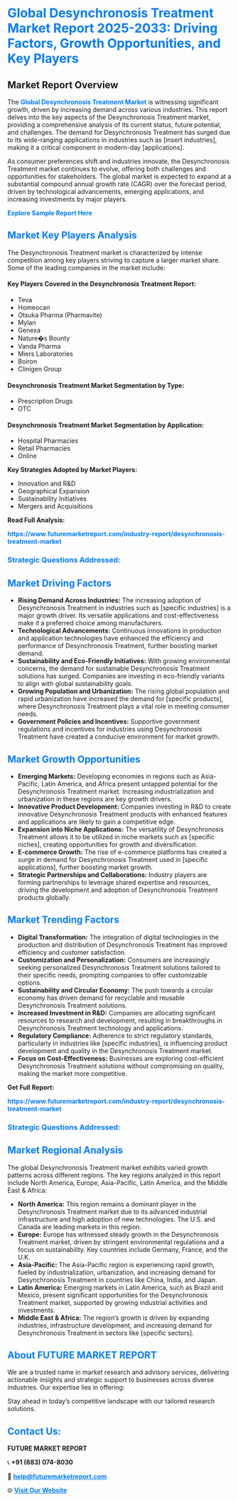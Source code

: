 <h1 style="color: #007BFF;">Global Desynchronosis Treatment Market Report 2025-2033: Driving Factors, Growth Opportunities, and Key Players</h1>

<section id="overview">
<h2>Market Report Overview</h2>
<p>The <a href="https://www.futuremarketreport.com/industry-report/desynchronosis-treatment-market" style="color: #007BFF; text-decoration: none;"><strong>Global Desynchronosis Treatment Market</strong></a> is witnessing significant growth, driven by increasing demand across various industries. This report delves into the key aspects of the Desynchronosis Treatment market, providing a comprehensive analysis of its current status, future potential, and challenges. The demand for Desynchronosis Treatment has surged due to its wide-ranging applications in industries such as [insert industries], making it a critical component in modern-day [applications].</p>
<p>As consumer preferences shift and industries innovate, the Desynchronosis Treatment market continues to evolve, offering both challenges and opportunities for stakeholders. The global market is expected to expand at a substantial compound annual growth rate (CAGR) over the forecast period, driven by technological advancements, emerging applications, and increasing investments by major players.</p>
</section>

<section id="overview">
<p><a href="https://www.futuremarketreport.com/request-sample/reportId=77658" style="color: #007BFF; text-decoration: none;"><strong>Explore Sample Report Here</strong></a></p>
</section>

<section id="key-players">
<h2 style="color: #007BFF;">Market Key Players Analysis</h2>
<p>The Desynchronosis Treatment market is characterized by intense competition among key players striving to capture a larger market share. Some of the leading companies in the market include:</p>
<h4>Key Players Covered in the Desynchronosis Treatment Report:</h4>
<ul><li>Teva</li><li>Homeocan</li><li>Otsuka Pharma (Pharmavite)</li><li>Mylan</li><li>Genexa</li><li>Nature�s Bounty</li><li>Vanda Pharma</li><li>Miers Laboratories</li><li>Boiron</li><li>Clinigen Group</li></ul>
<h4>Desynchronosis Treatment Market Segmentation by Type:</h4>
<ul><li>Prescription Drugs</li><li>OTC</li></ul>

<h4>Desynchronosis Treatment Market Segmentation by Application:</h4>
<ul><li>Hospital Pharmacies</li><li>Retail Pharmacies</li><li>Online</li></ul>
<p><strong>Key Strategies Adopted by Market Players:</strong></p>
<ul>
<li>Innovation and R&D</li>
<li>Geographical Expansion</li>
<li>Sustainability Initiatives</li>
<li>Mergers and Acquisitions</li>
</ul>
</section>

<section>
<p><strong>Read Full Analysis: </strong></p><a href="https://www.futuremarketreport.com/industry-report/desynchronosis-treatment-market" style="color: #007BFF; text-decoration: none;"><strong>https://www.futuremarketreport.com/industry-report/desynchronosis-treatment-market</strong></a>
<h3 style="color: #007BFF;">Strategic Questions Addressed:</h3>
</section>

<section id="driving-factors">
<h2 style="color: #007BFF;">Market Driving Factors</h2>
<ul>
<li><strong>Rising Demand Across Industries:</strong> The increasing adoption of Desynchronosis Treatment in industries such as [specific industries] is a major growth driver. Its versatile applications and cost-effectiveness make it a preferred choice among manufacturers.</li>
<li><strong>Technological Advancements:</strong> Continuous innovations in production and application technologies have enhanced the efficiency and performance of Desynchronosis Treatment, further boosting market demand.</li>
<li><strong>Sustainability and Eco-Friendly Initiatives:</strong> With growing environmental concerns, the demand for sustainable Desynchronosis Treatment solutions has surged. Companies are investing in eco-friendly variants to align with global sustainability goals.</li>
<li><strong>Growing Population and Urbanization:</strong> The rising global population and rapid urbanization have increased the demand for [specific products], where Desynchronosis Treatment plays a vital role in meeting consumer needs.</li>
<li><strong>Government Policies and Incentives:</strong> Supportive government regulations and incentives for industries using Desynchronosis Treatment have created a conducive environment for market growth.</li>
</ul>
</section>

<section id="growth-opportunities">
<h2 style="color: #007BFF;">Market Growth Opportunities</h2>
<ul>
<li><strong>Emerging Markets:</strong> Developing economies in regions such as Asia-Pacific, Latin America, and Africa present untapped potential for the Desynchronosis Treatment market. Increasing industrialization and urbanization in these regions are key growth drivers.</li>
<li><strong>Innovative Product Development:</strong> Companies investing in R&D to create innovative Desynchronosis Treatment products with enhanced features and applications are likely to gain a competitive edge.</li>
<li><strong>Expansion into Niche Applications:</strong> The versatility of Desynchronosis Treatment allows it to be utilized in niche markets such as [specific niches], creating opportunities for growth and diversification.</li>
<li><strong>E-commerce Growth:</strong> The rise of e-commerce platforms has created a surge in demand for Desynchronosis Treatment used in [specific applications], further boosting market growth.</li>
<li><strong>Strategic Partnerships and Collaborations:</strong> Industry players are forming partnerships to leverage shared expertise and resources, driving the development and adoption of Desynchronosis Treatment products globally.</li>
</ul>
</section>

<section id="trending-factors">
<h2 style="color: #007BFF;">Market Trending Factors</h2>
<ul>
<li><strong>Digital Transformation:</strong> The integration of digital technologies in the production and distribution of Desynchronosis Treatment has improved efficiency and customer satisfaction.</li>
<li><strong>Customization and Personalization:</strong> Consumers are increasingly seeking personalized Desynchronosis Treatment solutions tailored to their specific needs, prompting companies to offer customizable options.</li>
<li><strong>Sustainability and Circular Economy:</strong> The push towards a circular economy has driven demand for recyclable and reusable Desynchronosis Treatment solutions.</li>
<li><strong>Increased Investment in R&D:</strong> Companies are allocating significant resources to research and development, resulting in breakthroughs in Desynchronosis Treatment technology and applications.</li>
<li><strong>Regulatory Compliance:</strong> Adherence to strict regulatory standards, particularly in industries like [specific industries], is influencing product development and quality in the Desynchronosis Treatment market.</li>
<li><strong>Focus on Cost-Effectiveness:</strong> Businesses are exploring cost-efficient Desynchronosis Treatment solutions without compromising on quality, making the market more competitive.</li>
</ul>
</section>

<section>
<p><strong>Get Full Report: </strong></p><a href="https://www.futuremarketreport.com/industry-report/desynchronosis-treatment-market" style="color: #007BFF; text-decoration: none;"><strong>https://www.futuremarketreport.com/industry-report/desynchronosis-treatment-market</strong></a>
<h3 style="color: #007BFF;">Strategic Questions Addressed:</h3>
</section>


<section id="regional-analysis">
<h2 style="color: #007BFF;">Market Regional Analysis</h2>
<p>The global Desynchronosis Treatment market exhibits varied growth patterns across different regions. The key regions analyzed in this report include North America, Europe, Asia-Pacific, Latin America, and the Middle East & Africa:</p>
<ul>
<li><strong>North America:</strong> This region remains a dominant player in the Desynchronosis Treatment market due to its advanced industrial infrastructure and high adoption of new technologies. The U.S. and Canada are leading markets in this region.</li>
<li><strong>Europe:</strong> Europe has witnessed steady growth in the Desynchronosis Treatment market, driven by stringent environmental regulations and a focus on sustainability. Key countries include Germany, France, and the U.K.</li>
<li><strong>Asia-Pacific:</strong> The Asia-Pacific region is experiencing rapid growth, fueled by industrialization, urbanization, and increasing demand for Desynchronosis Treatment in countries like China, India, and Japan.</li>
<li><strong>Latin America:</strong> Emerging markets in Latin America, such as Brazil and Mexico, present significant opportunities for the Desynchronosis Treatment market, supported by growing industrial activities and investments.</li>
<li><strong>Middle East & Africa:</strong> The region’s growth is driven by expanding industries, infrastructure development, and increasing demand for Desynchronosis Treatment in sectors like [specific sectors].</li>
</ul>
</section>

<footer>
<h2 style="color: #007BFF;">About FUTURE MARKET REPORT</h2>
<p>We are a trusted name in market research and advisory services, delivering actionable insights and strategic support to businesses across diverse industries. Our expertise lies in offering:</p>

<p>Stay ahead in today’s competitive landscape with our tailored research solutions.</p>

<h2 style="color: #007BFF;">Contact Us:</h2>
<p><strong>FUTURE MARKET REPORT</strong></p>
<p>📞 <strong>+91 (883) 074-8030</strong></p>
<p>📧 <strong><a href="mailto:help@futuremarketreport.com" style="color: #007BFF;">help@futuremarketreport.com</a></strong></p>
<p>🌐 <strong><a href="https://www.futuremarketreport.com/" style="color: #007BFF;">Visit Our Website</a></strong></p>
</footer>